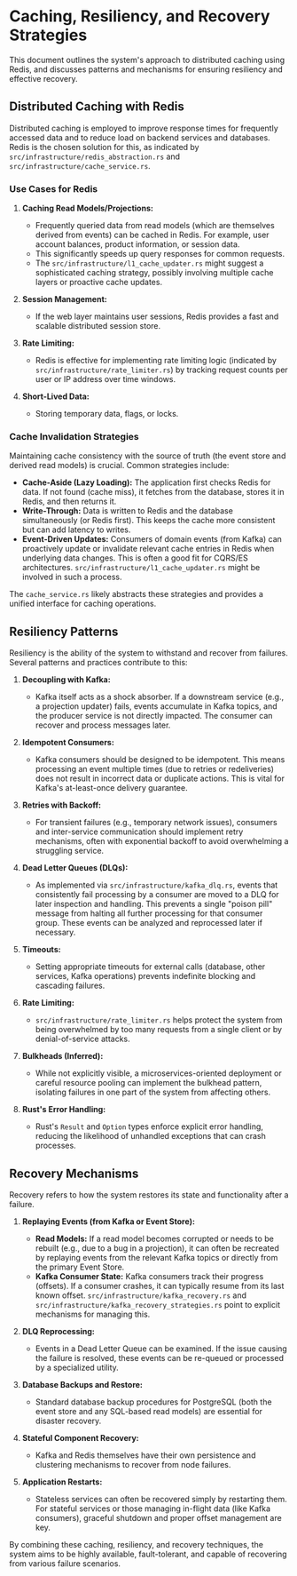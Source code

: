 # Caching, Resiliency, and Recovery Strategies

This document outlines the system's approach to distributed caching using Redis, and discusses patterns and mechanisms for ensuring resiliency and effective recovery.

## Distributed Caching with Redis

Distributed caching is employed to improve response times for frequently accessed data and to reduce load on backend services and databases. Redis is the chosen solution for this, as indicated by `src/infrastructure/redis_abstraction.rs` and `src/infrastructure/cache_service.rs`.

### Use Cases for Redis

1.  **Caching Read Models/Projections:**
    *   Frequently queried data from read models (which are themselves derived from events) can be cached in Redis. For example, user account balances, product information, or session data.
    *   This significantly speeds up query responses for common requests.
    *   The `src/infrastructure/l1_cache_updater.rs` might suggest a sophisticated caching strategy, possibly involving multiple cache layers or proactive cache updates.

2.  **Session Management:**
    *   If the web layer maintains user sessions, Redis provides a fast and scalable distributed session store.

3.  **Rate Limiting:**
    *   Redis is effective for implementing rate limiting logic (indicated by `src/infrastructure/rate_limiter.rs`) by tracking request counts per user or IP address over time windows.

4.  **Short-Lived Data:**
    *   Storing temporary data, flags, or locks.

### Cache Invalidation Strategies

Maintaining cache consistency with the source of truth (the event store and derived read models) is crucial. Common strategies include:
*   **Cache-Aside (Lazy Loading):** The application first checks Redis for data. If not found (cache miss), it fetches from the database, stores it in Redis, and then returns it.
*   **Write-Through:** Data is written to Redis and the database simultaneously (or Redis first). This keeps the cache more consistent but can add latency to writes.
*   **Event-Driven Updates:** Consumers of domain events (from Kafka) can proactively update or invalidate relevant cache entries in Redis when underlying data changes. This is often a good fit for CQRS/ES architectures. `src/infrastructure/l1_cache_updater.rs` might be involved in such a process.

The `cache_service.rs` likely abstracts these strategies and provides a unified interface for caching operations.

## Resiliency Patterns

Resiliency is the ability of the system to withstand and recover from failures. Several patterns and practices contribute to this:

1.  **Decoupling with Kafka:**
    *   Kafka itself acts as a shock absorber. If a downstream service (e.g., a projection updater) fails, events accumulate in Kafka topics, and the producer service is not directly impacted. The consumer can recover and process messages later.

2.  **Idempotent Consumers:**
    *   Kafka consumers should be designed to be idempotent. This means processing an event multiple times (due to retries or redeliveries) does not result in incorrect data or duplicate actions. This is vital for Kafka's at-least-once delivery guarantee.

3.  **Retries with Backoff:**
    *   For transient failures (e.g., temporary network issues), consumers and inter-service communication should implement retry mechanisms, often with exponential backoff to avoid overwhelming a struggling service.

4.  **Dead Letter Queues (DLQs):**
    *   As implemented via `src/infrastructure/kafka_dlq.rs`, events that consistently fail processing by a consumer are moved to a DLQ for later inspection and handling. This prevents a single "poison pill" message from halting all further processing for that consumer group. These events can be analyzed and reprocessed later if necessary.

5.  **Timeouts:**
    *   Setting appropriate timeouts for external calls (database, other services, Kafka operations) prevents indefinite blocking and cascading failures.

6.  **Rate Limiting:**
    *   `src/infrastructure/rate_limiter.rs` helps protect the system from being overwhelmed by too many requests from a single client or by denial-of-service attacks.

7.  **Bulkheads (Inferred):**
    *   While not explicitly visible, a microservices-oriented deployment or careful resource pooling can implement the bulkhead pattern, isolating failures in one part of the system from affecting others.

8.  **Rust's Error Handling:**
    *   Rust's `Result` and `Option` types enforce explicit error handling, reducing the likelihood of unhandled exceptions that can crash processes.

## Recovery Mechanisms

Recovery refers to how the system restores its state and functionality after a failure.

1.  **Replaying Events (from Kafka or Event Store):**
    *   **Read Models:** If a read model becomes corrupted or needs to be rebuilt (e.g., due to a bug in a projection), it can often be recreated by replaying events from the relevant Kafka topics or directly from the primary Event Store.
    *   **Kafka Consumer State:** Kafka consumers track their progress (offsets). If a consumer crashes, it can typically resume from its last known offset. `src/infrastructure/kafka_recovery.rs` and `src/infrastructure/kafka_recovery_strategies.rs` point to explicit mechanisms for managing this.

2.  **DLQ Reprocessing:**
    *   Events in a Dead Letter Queue can be examined. If the issue causing the failure is resolved, these events can be re-queued or processed by a specialized utility.

3.  **Database Backups and Restore:**
    *   Standard database backup procedures for PostgreSQL (both the event store and any SQL-based read models) are essential for disaster recovery.

4.  **Stateful Component Recovery:**
    *   Kafka and Redis themselves have their own persistence and clustering mechanisms to recover from node failures.

5.  **Application Restarts:**
    *   Stateless services can often be recovered simply by restarting them. For stateful services or those managing in-flight data (like Kafka consumers), graceful shutdown and proper offset management are key.

By combining these caching, resiliency, and recovery techniques, the system aims to be highly available, fault-tolerant, and capable of recovering from various failure scenarios.
